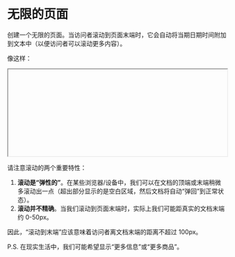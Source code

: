# 无限的页面

创建一个无限的页面。当访问者滚动到页面末端时，它会自动将当期日期时间附加到文本中（以便访问者可以滚动更多内容）。

像这样：

<iframe data-src="./root/event-details/onscroll/endless-page/solution.view/index.html" height="200" width="100%"></iframe>

请注意滚动的两个重要特性：

1. **滚动是“弹性的”**。在某些浏览器/设备中，我们可以在文档的顶端或末端稍微多滚动出一点（超出部分显示的是空白区域，然后文档将自动“弹回”到正常状态）。
2. **滚动并不精确**。当我们滚动到页面末端时，实际上我们可能距真实的文档末端约 0-50px。

因此，“滚动到末端”应该意味着访问者离文档末端的距离不超过 100px。

P.S. 在现实生活中，我们可能希望显示“更多信息”或“更多商品”。

